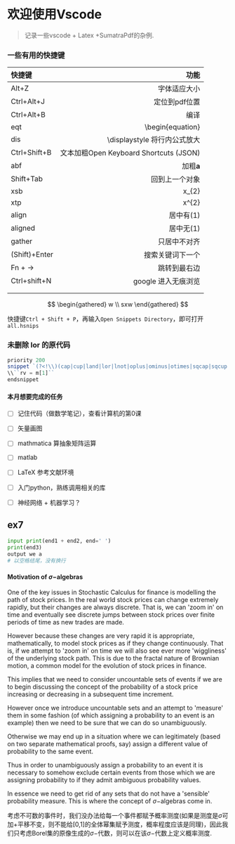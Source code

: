 # 欢迎使用Vscode

> 记录一些vscode + Latex +SumatraPdf的杂例.

### 一些有用的快捷键

| 快捷键  |   功能 | 
| :-------- | ----------:|  
| Alt+Z     | 字体适应大小 | 
| Ctrl+Alt+J| 定位到pdf位置 | 
| Ctrl+Alt+B |   编译  |
|  eqt |  \begin{equation} |
|  dis | \displaystyle 将行内公式放大 | 
| Ctrl+Shift+B | 文本加粗Open Keyboard Shortcuts (JSON)   | 
| abf | 加粗$\mathbf{a}$ |
| Shift+Tab | 回到上一个对象 |
| xsb | x_{2} |
| xtp | x^{2} |
| align | 居中有(1)|
| aligned | 居中无(1)|
| gather | 只居中不对齐 |
| (Shift)+Enter | 搜索关键词下一个 |
| Fn + → | 跳转到最右边 |
| Ctrl+shift+N | google 进入无痕浏览 |
|||
|||

$$
\begin{gathered}
w \\ sxw
\end{gathered}
$$


快捷键`Ctrl + Shift + P`，再输入`Open Snippets Directory`，即可打开`all.hsnips`

### 未删除 lor 的原代码
``` JavaScript
priority 200
snippet `(?<!\\)(cap|cup|land|lor|lnot|oplus|ominus|otimes|sqcap|sqcup|vdash|models)` "logic operator" iAm
\\``rv = m[1]`` 
endsnippet
```




#### 本月想要完成的任务
- [ ] 记住代码（做数学笔记），查看计算机的第0课
- [ ] 矢量画图
- [ ] mathmatica 算抽象矩阵运算
- [ ] matlab 
- [ ] LaTeX 参考文献环境
- [ ] 入门python，熟练调用相关的库
- [ ] 神经网络 + 机器学习？



## ex7
``` python
input print(end1 + end2, end=' ')
print(end3)
output we a
# 以空格结尾，没有换行
```

<!-- ## Chapter 1. Error
Read and read.
We talk about Chapter 1-5.
direct methods / iterative methods
$\Vert x^k - x^ \ast \Vert $

Def (Round Error) $e = \Vert x^k - x^ \ast \Vert $
Def (Absolute Error) $e = \Vert x^k - x^ \ast \Vert $ -->


#### Motivation of $\sigma-$algebras
One of the key issues in Stochastic Calculus for finance is modelling the path of stock prices. In the real world stock prices can change extremely rapidly, but their changes are always discrete. That is, we can 'zoom in' on time and eventually see discrete jumps between stock prices over finite periods of time as new trades are made.

However because these changes are very rapid it is appropriate, mathematically, to model stock prices as if they change continuously. That is, if we attempt to 'zoom in' on time we will also see ever more 'wiggliness' of the underlying stock path. This is due to the fractal nature of Brownian motion, a common model for the evolution of stock prices in finance.

This implies that we need to consider uncountable sets of events if we are to begin discussing the concept of the probability of a stock price increasing or decreasing in a subsequent time increment.

However once we introduce uncountable sets and an attempt to 'measure' them in some fashion (of which assigning a probability to an event is an example) then we need to be sure that we can do so unambiguously.

Otherwise we may end up in a situation where we can legitimately (based on two separate mathematical proofs, say) assign a different value of probability to the same event.

Thus in order to unambiguously assign a probability to an event it is necessary to somehow exclude certain events from those which we are assigning probability to if they admit ambiguous probability values.

In essence we need to get rid of any sets that do not have a 'sensible' probability measure. This is where the concept of $\sigma-$algebras come in.

考虑不可数的事件时，我们没办法给每一个事件都赋予概率测度(如果是测度是$\sigma$可加+平移不变，则不能给[0,1]的全体幂集赋予测度，概率程度应该是同理)，因此我们只考虑Borel集的原像生成的$\sigma-$代数，则可以在该$\sigma-$代数上定义概率测度.